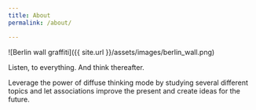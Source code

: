 ```yaml
---
title: About
permalink: /about/

---
```

![Berlin wall graffiti]({{ site.url }}/assets/images/berlin_wall.png)

Listen, to everything. And think thereafter.

Leverage the power of diffuse thinking mode by studying several different topics and let associations improve the present and create ideas for the future.

